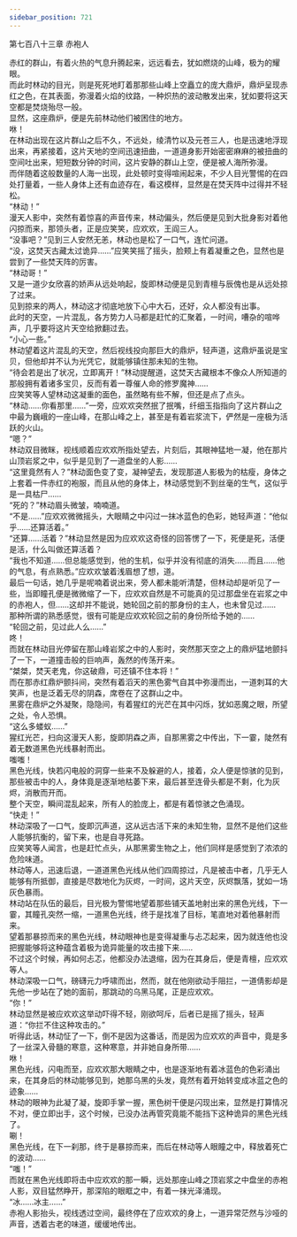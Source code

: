 ```yaml
---
sidebar_position: 721
---
```

 第七百八十三章 赤袍人


赤红的群山，有着火热的气息升腾起来，远远看去，犹如燃烧的山峰，极为的耀眼。  
而此时林动的目光，则是死死地盯着那那些山峰上空矗立的庞大鼎炉，鼎炉呈现赤红之色，在其表面，弥漫着火焰的纹路，一种炽热的波动散发出来，犹如要将这天空都是焚烧殆尽一般。  
显然，这座鼎炉，便是先前林动他们被困住的地方。  
咻！  
在林动出现在这片群山之后不久，不远处，绫清竹以及元苍三人，也是迅速地浮现出来，再紧接着，这片天地的空间迅速扭曲，一道道身影开始密密麻麻的被扭曲的空间吐出来，短短数分钟的时间，这片安静的群山上空，便是被人海所弥漫。  
而伴随着这般数量的人海一出现，此处顿时变得喧闹起来，不少人目光警惕的在四处打量着，一些人身体上还有血迹存在，看这模样，显然是在焚天阵中过得并不轻松。  
“林动！”  
漫天人影中，突然有着惊喜的声音传来，林动偏头，然后便是见到大批身影对着他闪掠而来，那领头者，正是应笑笑，应欢欢，王阎三人。  
“没事吧？”见到三人安然无恙，林动也是松了一口气，连忙问道。  
“没，这焚天古藏太过诡异……”应笑笑摇了摇头，脸颊上有着凝重之色，显然也是尝到了一些焚天阵的厉害。  
“林动哥！”  
又是一道少女欣喜的娇声从远处响起，旋即林动便是见到青檀与辰傀也是从远处掠了过来。  
见到掠来的两人，林动这才彻底地放下心中大石，还好，众人都没有出事。  
此时的天空，一片混乱，各方势力人马都是赶忙的汇聚着，一时间，嘈杂的喧哗声，几乎要将这片天空给掀翻过去。  
“小心一些。”  
林动望着这片混乱的天空，然后视线投向那巨大的鼎炉，轻声道，这鼎炉虽说是宝贝，但他却并不认为光凭它，就能够镇住那未知的生物。  
“待会若是出了状况，立即离开！”林动提醒道，这焚天古藏根本不像众人所知道的那般拥有着诸多宝贝，反而有着一尊催人命的修罗魔神……  
应笑笑等人望林动这凝重的面色，虽然略有些不解，但还是点了点头。  
“林动……你看那里……”一旁，应欢欢突然抿了抿嘴，纤细玉指指向了这片群山之中最为巍峨的一座山峰，在那山峰之上，甚至是有着岩浆流下，俨然是一座极为活跃的火山。  
“嗯？”  
林动双目微眯，视线顺着应欢欢所指处望去，片刻后，其眼神猛地一凝，他在那片山顶岩浆之中，似乎是见到了一道盘坐的人影……  
“这里竟然有人？”林动面色变了变，凝神望去，发现那道人影极为的枯瘦，身体之上套着一件赤红的袍服，而且从他的身体上，林动感觉到不到丝毫的生气，这似乎是一具枯尸……  
“死的？”林动眉头微皱，喃喃道。  
“不是……”应欢欢微微摇头，大眼睛之中闪过一抹冰蓝色的色彩，她轻声道：“他似乎……还算活着。”  
“还算……活着？”林动显然是因为应欢欢这奇怪的回答愣了一下，死便是死，活便是活，什么叫做还算活着？  
“我也不知道……但总能感觉到，他的生机，似乎并没有彻底的消失……而且……他的气息，有点熟悉。”应欢欢皱着浅眉想了想，道。  
最后一句话，她几乎是呢喃着说出来，旁人都未能听清楚，但林动却是听见了一些，当即瞳孔便是微微缩了一下，应欢欢自然是不可能真的见过那盘坐在岩浆之中的赤袍人，但……这却并不能说，她轮回之前的那身份的主人，也未曾见过……  
那种所谓的熟悉感觉，很有可能是应欢欢轮回之前的身份所给予她的……  
“轮回之前，见过此人么……”  
咚！  
而就在林动目光停留在那山峰岩浆之中的人影时，突然那天空之上的鼎炉猛地颤抖了一下，一道撞击般的巨响声，轰然的传荡开来。  
“桀桀，焚天老鬼，你这破鼎，可还镇不住本将！”  
而在那赤红鼎炉颤抖间，突然有着滔天的黑色雾气自其中弥漫而出，一道刺耳的大笑声，也是泛着无尽的阴森，席卷在了这群山之中。  
黑雾在鼎炉之外凝聚，隐隐间，有着猩红的光芒在其中闪烁，犹如恶魔之眼，所望之处，令人恐惧。  
“这么多蝼蚁……”  
猩红光芒，扫向这漫天人影，旋即阴森之声，自那黑雾之中传出，下一霎，陡然有着无数道黑色光线暴射而出。  
嗤嗤！  
黑色光线，快若闪电般的洞穿一些来不及躲避的人，接着，众人便是惊骇的见到，那些被击中的人，身体竟是逐渐地枯萎下来，最后甚至连骨头都是不剩，化为灰烬，消散而开而。  
整个天空，瞬间混乱起来，所有人的脸庞上，都是有着惊骇之色涌现。  
“快走！”  
林动深吸了一口气，旋即沉声道，这从远古活下来的未知生物，显然不是他们这些人能够抗衡的，留下来，也是自寻死路。  
应笑笑等人闻言，也是赶忙点头，从那黑雾生物之上，他们同样是感觉到了浓浓的危险味道。  
林动等人，迅速后退，一道道黑色光线从他们四周掠过，凡是被击中者，几乎无人能够有所抵御，直接是尽数地化为灰烬，一时间，这片天空，灰烬飘落，犹如一场灰色暴雨。  
林动站在队伍的最后，目光极为警惕地望着那些铺天盖地射出来的黑色光线，下一霎，其瞳孔突然一缩，一道黑色光线，终于是找准了目标，笔直地对着他暴射而来。  
望着那暴掠而来的黑色光线，林动眼神也是变得凝重与忐忑起来，因为就连他也没把握能够将这种蕴含着极为诡异能量的攻击接下来……  
不过这个时候，再如何忐忑，他都没办法退缩，因为在其身后，便是青檀，应欢欢等人。  
林动深吸一口气，磅礴元力呼啸而出，然而，就在他刚欲动手阻拦，一道倩影却是先他一步站在了她的面前，那跳动的乌黑马尾，正是应欢欢。  
“你！”  
林动显然是被应欢欢这举动吓得不轻，刚欲呵斥，后者已是摇了摇头，轻声道：“你拦不住这种攻击的。”  
听得此话，林动怔了一下，倒不是因为这番话，而是因为应欢欢的声音中，竟是多了一丝深入骨髓的寒意，这种寒意，并非她自身所带……  
咻！  
黑色光线，闪电而至，应欢欢那大眼睛之中，也是逐渐地有着冰蓝色的色彩涌出来，在其身后的林动能够见到，她那乌黑的头发，竟然有着开始转变成冰蓝之色的迹象……  
林动的眼神为此凝了凝，旋即手掌一握，黑色树干便是闪现出来，显然是打算情况不对，便立即出手，这个时候，已没办法再管究竟能不能挡下这种诡异的黑色光线了。  
唰！  
黑色光线，在下一刹那，终于是暴掠而来，而后在林动等人眼瞳之中，释放着死亡的波动……  
“嗤！”  
而就在黑色光线即将击中应欢欢的那一瞬，远处那座山峰之顶岩浆之中盘坐的赤袍人影，双目猛然睁开，那深陷的眼眶之中，有着一抹光泽涌现。  
“冰……冰主……”  
赤袍人影抬头，视线透过空间，最终停在了应欢欢的身上，一道异常茫然与沙哑的声音，透着古老的味道，缓缓地传出。  
  
  
